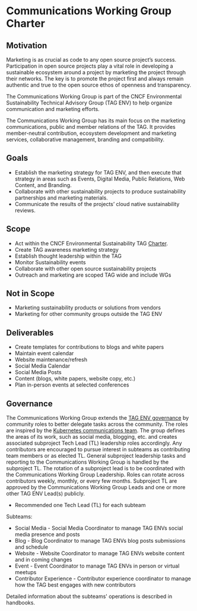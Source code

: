# Communications Working Group Charter

## Motivation

Marketing is as crucial as code to any open source project’s success. Participation in open source projects play a vital role in developing a sustainable ecosystem around a project by marketing the project through their networks. The key is to promote the project first and always remain authentic and true to the open source ethos of openness and transparency.

The Communications Working Group is part of the CNCF Environmental Sustainability Technical Advisory Group (TAG ENV) to help organize communication and marketing efforts.

The Communications Working Group has its main focus on the marketing communications, public and member relations of the TAG. It provides member-neutral contribution, ecosystem development and marketing services, collaborative management, branding and compatibility.

## Goals

- Establish the marketing strategy for TAG ENV, and then execute that strategy in areas such as Events, Digital Media, Public Relations, Web Content, and Branding.
- Collaborate with other sustainability projects to produce sustainability partnerships and marketing materials.
- Communicate the results of the projects’ cloud native sustainability reviews.

## Scope

- Act within the CNCF Environmental Sustainability TAG [Charter](https://github.com/cncf/tag-env-sustainability/blob/main/charter.md).
- Create TAG awareness marketing strategy
- Establish thought leadership within the TAG
- Monitor Sustainability events
- Collaborate with other open source sustainability projects
- Outreach and marketing are scoped TAG wide and include WGs

## Not in Scope

- Marketing sustainability products or solutions from vendors
- Marketing for other community groups outside the TAG ENV

## Deliverables

- Create templates for contributions to blogs and white papers
- Maintain event calendar
- Website maintenance/refresh
- Social Media Calendar
- Social Media Posts
- Content (blogs, white papers, website copy, etc.)
- Plan in-person events at selected conferences

## Governance
<!-- cSpell:ignore subteam, subteams -->
The Communications Working Group extends the [TAG ENV governance](https://github.com/cncf/tag-env-sustainability/tree/main/governance) by community roles to better delegate tasks across the community. The roles are inspired by the [Kubernetes communications team](https://github.com/kubernetes/community/tree/master/communication/contributor-comms/role-handbooks). The group defines the areas of its work, such as social media, blogging, etc. and creates associated subproject Tech Lead (TL) leadership roles accordingly. Any contributors are encouraged to pursue interest in subteams as contributing team members or as elected TL. General subproject leadership tasks and reporting to the Communications Working Group is handled by the subproject TL. The rotation of a subproject lead is to be coordinated with the Communications Working Group Leadership. Roles can rotate across contributors weekly, monthly, or every few months. Subproject TL are approved by the Communications Working Group Leads and one or more other TAG ENV Lead(s) publicly.

- Recommended one Tech Lead (TL) for each subteam

Subteams:

- Social Media - Social Media Coordinator to manage TAG ENVs social media presence and posts
- Blog - Blog Coordinator to manage TAG ENVs blog posts submissions and schedule
- Website - Website Coordinator to manage TAG ENVs website content and in coming changes
- Event - Event Coordinator to manage TAG ENVs in person or virtual meetups
- Contributor Experience - Contributor experience coordinator to manage how the TAG best engages with new contributors

Detailed information about the subteams' operations is described in handbooks.
